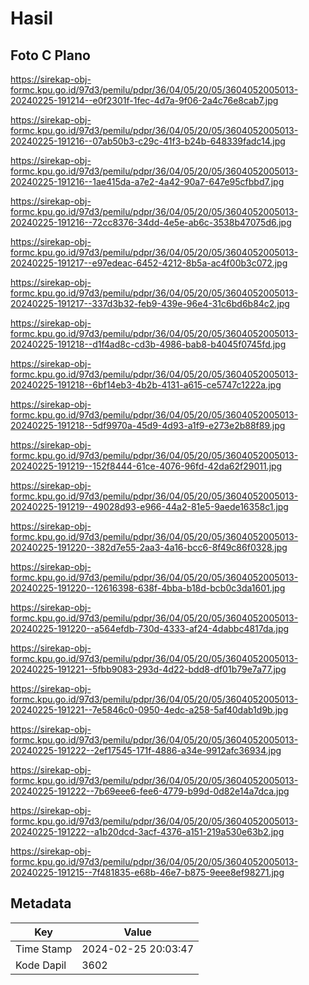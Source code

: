 # Hasil

## Foto C Plano

https://sirekap-obj-formc.kpu.go.id/97d3/pemilu/pdpr/36/04/05/20/05/3604052005013-20240225-191214--e0f2301f-1fec-4d7a-9f06-2a4c76e8cab7.jpg

https://sirekap-obj-formc.kpu.go.id/97d3/pemilu/pdpr/36/04/05/20/05/3604052005013-20240225-191216--07ab50b3-c29c-41f3-b24b-648339fadc14.jpg

https://sirekap-obj-formc.kpu.go.id/97d3/pemilu/pdpr/36/04/05/20/05/3604052005013-20240225-191216--1ae415da-a7e2-4a42-90a7-647e95cfbbd7.jpg

https://sirekap-obj-formc.kpu.go.id/97d3/pemilu/pdpr/36/04/05/20/05/3604052005013-20240225-191216--72cc8376-34dd-4e5e-ab6c-3538b47075d6.jpg

https://sirekap-obj-formc.kpu.go.id/97d3/pemilu/pdpr/36/04/05/20/05/3604052005013-20240225-191217--e97edeac-6452-4212-8b5a-ac4f00b3c072.jpg

https://sirekap-obj-formc.kpu.go.id/97d3/pemilu/pdpr/36/04/05/20/05/3604052005013-20240225-191217--337d3b32-feb9-439e-96e4-31c6bd6b84c2.jpg

https://sirekap-obj-formc.kpu.go.id/97d3/pemilu/pdpr/36/04/05/20/05/3604052005013-20240225-191218--d1f4ad8c-cd3b-4986-bab8-b4045f0745fd.jpg

https://sirekap-obj-formc.kpu.go.id/97d3/pemilu/pdpr/36/04/05/20/05/3604052005013-20240225-191218--6bf14eb3-4b2b-4131-a615-ce5747c1222a.jpg

https://sirekap-obj-formc.kpu.go.id/97d3/pemilu/pdpr/36/04/05/20/05/3604052005013-20240225-191218--5df9970a-45d9-4d93-a1f9-e273e2b88f89.jpg

https://sirekap-obj-formc.kpu.go.id/97d3/pemilu/pdpr/36/04/05/20/05/3604052005013-20240225-191219--152f8444-61ce-4076-96fd-42da62f29011.jpg

https://sirekap-obj-formc.kpu.go.id/97d3/pemilu/pdpr/36/04/05/20/05/3604052005013-20240225-191219--49028d93-e966-44a2-81e5-9aede16358c1.jpg

https://sirekap-obj-formc.kpu.go.id/97d3/pemilu/pdpr/36/04/05/20/05/3604052005013-20240225-191220--382d7e55-2aa3-4a16-bcc6-8f49c86f0328.jpg

https://sirekap-obj-formc.kpu.go.id/97d3/pemilu/pdpr/36/04/05/20/05/3604052005013-20240225-191220--12616398-638f-4bba-b18d-bcb0c3da1601.jpg

https://sirekap-obj-formc.kpu.go.id/97d3/pemilu/pdpr/36/04/05/20/05/3604052005013-20240225-191220--a564efdb-730d-4333-af24-4dabbc4817da.jpg

https://sirekap-obj-formc.kpu.go.id/97d3/pemilu/pdpr/36/04/05/20/05/3604052005013-20240225-191221--5fbb9083-293d-4d22-bdd8-df01b79e7a77.jpg

https://sirekap-obj-formc.kpu.go.id/97d3/pemilu/pdpr/36/04/05/20/05/3604052005013-20240225-191221--7e5846c0-0950-4edc-a258-5af40dab1d9b.jpg

https://sirekap-obj-formc.kpu.go.id/97d3/pemilu/pdpr/36/04/05/20/05/3604052005013-20240225-191222--2ef17545-171f-4886-a34e-9912afc36934.jpg

https://sirekap-obj-formc.kpu.go.id/97d3/pemilu/pdpr/36/04/05/20/05/3604052005013-20240225-191222--7b69eee6-fee6-4779-b99d-0d82e14a7dca.jpg

https://sirekap-obj-formc.kpu.go.id/97d3/pemilu/pdpr/36/04/05/20/05/3604052005013-20240225-191222--a1b20dcd-3acf-4376-a151-219a530e63b2.jpg

https://sirekap-obj-formc.kpu.go.id/97d3/pemilu/pdpr/36/04/05/20/05/3604052005013-20240225-191215--7f481835-e68b-46e7-b875-9eee8ef98271.jpg


## Metadata

| Key        | Value               |
| ---------- | ------------------- |
| Time Stamp | 2024-02-25 20:03:47 |
| Kode Dapil | 3602                |



